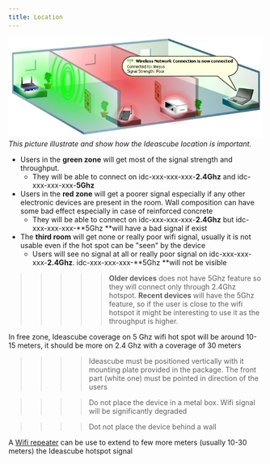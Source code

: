 ```yaml
---
title: Location
---
```


![](KB4029-001_EN_v4.png)
*This picture illustrate and show how the Ideascube location is important.* 

* Users in the **green zone** will get most of the signal strength and throughput.
  * They will be able to connect on idc-xxx-xxx-xxx-**2.4Ghz** and idc-xxx-xxx-xxx-**5Ghz**
* Users in the **red zone** will get a poorer signal especially if any other electronic devices are present in the room. Wall composition can have some bad effect especially in case of reinforced concrete
  * They will be able to connect on idc-xxx-xxx-xxx-**2.4Ghz** but idc-xxx-xxx-xxx-**5Ghz **will have a bad signal if exist
* The **third room** will get none or really poor wifi signal, usually it is not usable even if the hot spot can be "seen" by the device
  * Users will see no signal at all or really poor signal on idc-xxx-xxx-xxx-**2.4Ghz**. idc-xxx-xxx-xxx-**5Ghz **will not be visible

> >>>> **Older devices** does not have 5Ghz feature so they will connect only through 2.4Ghz hotspot. **Recent devices** will have the 5Ghz feature, so if the user is close to the wifi hotspot it might be interesting to use it as the throughput is higher. 

In free zone, Ideascube coverage on 5 Ghz wifi hot spot will be around 10-15 meters, it should be more on 2.4 Ghz with a coverage of 30 meters

> > > > Ideascube must be positioned vertically with it mounting plate provided in the package. The front part (white one) must be pointed in direction of the users

> > > > Do not place the device in a metal box. Wifi signal will be significantly degraded

> > > > Dot not place the device behind a wall


A [Wifi repeater](https://en.wikipedia.org/wiki/Wireless_repeater) can be use to extend to few more meters (usually 10-30 meters) the Ideascube hotspot signal